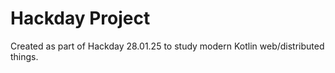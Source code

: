 # Hackday Project
Created as part of Hackday 28.01.25 to study modern Kotlin web/distributed things.
